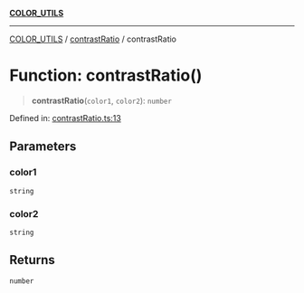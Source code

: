 [**COLOR_UTILS**](../../README.md)

***

[COLOR_UTILS](../../README.md) / [contrastRatio](../README.md) / contrastRatio

# Function: contrastRatio()

> **contrastRatio**(`color1`, `color2`): `number`

Defined in: [contrastRatio.ts:13](https://github.com/dailker/everyutil/blob/7c30ec40bbb398255a9be572db0a537e8bcb9c11/src/color/contrastRatio.ts#L13)

## Parameters

### color1

`string`

### color2

`string`

## Returns

`number`
